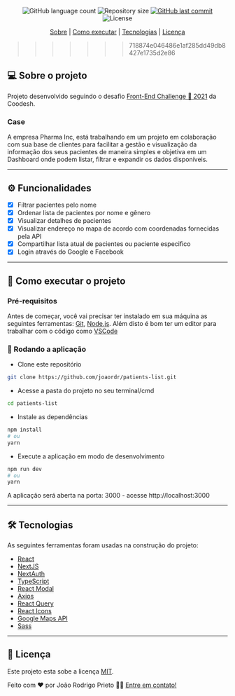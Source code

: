 <p align="center">
  <img alt="GitHub language count" src="https://img.shields.io/github/languages/count/joaordr/patients-list?color=%2304D361">

  <img alt="Repository size" src="https://img.shields.io/github/repo-size/joaordr/patients-list">
  
  <a href="https://github.com/joaordr/patients-list/commits/master">
    <img alt="GitHub last commit" src="https://img.shields.io/github/last-commit/joaordr/patients-list">
  </a>
    
   <img alt="License" src="https://img.shields.io/badge/license-MIT-brightgreen">
</p>

<p align="center">
 <a href="#-sobre-o-projeto">Sobre</a> |
 <a href="#-como-executar-o-projeto">Como executar</a> | 
 <a href="#-tecnologias">Tecnologias</a> | 
 <a href="#-licença">Licença</a>
</p>

>>>>>>> 718874e046486e1af285dd49db8427e1735d2e86

## 💻 Sobre o projeto

Projeto desenvolvido seguindo o desafio [Front-End Challenge 🏅 2021](https://lab.coodesh.com/public-challenges/front-end-challenge-2021#front-end-challenge-2021) da Coodesh.

### Case
A empresa Pharma Inc, está trabalhando em um projeto em colaboração com sua base de clientes para facilitar a gestão e visualização da informação dos seus pacientes de maneira simples e objetiva em um Dashboard onde podem listar, filtrar e expandir os dados disponíveis.

---

## ⚙️ Funcionalidades

- [x] Filtrar pacientes pelo nome
- [x] Ordenar lista de pacientes por nome e gênero
- [x] Visualizar detalhes de pacientes
- [x] Visualizar endereço no mapa de acordo com coordenadas fornecidas pela API
- [x] Compartilhar lista atual de pacientes ou paciente especifico
- [x] Login através do Google e Facebook

---

## 🚀 Como executar o projeto

### Pré-requisitos

Antes de começar, você vai precisar ter instalado em sua máquina as seguintes ferramentas:
[Git](https://git-scm.com), [Node.js](https://nodejs.org/en/). 
Além disto é bom ter um editor para trabalhar com o código como [VSCode](https://code.visualstudio.com/)

### 🧭 Rodando a aplicação

 -  Clone este repositório
```bash
git clone https://github.com/joaordr/patients-list.git
```

 - Acesse a pasta do projeto no seu terminal/cmd
```bash
cd patients-list
```

 - Instale as dependências
```bash
npm install
# ou
yarn
```

 - Execute a aplicação em modo de desenvolvimento
```bash
npm run dev
# ou
yarn
```

A aplicação será aberta na porta: 3000 - acesse http://localhost:3000



---

## 🛠 Tecnologias

As seguintes ferramentas foram usadas na construção do projeto:

- [React](https://pt-br.reactjs.org/)
- [NextJS](https://nextjs.org/)
- [NextAuth](https://next-auth.js.org/)
- [TypeScript](https://www.typescriptlang.org/)
- [React Modal](https://www.npmjs.com/package/react-modal)
- [Axios](https://github.com/axios/axios)
- [React Query](https://react-query.tanstack.com/)
- [React Icons](https://react-icons.github.io/react-icons/)
- [Google Maps API](https://developers.google.com/maps)
- [Sass](https://sass-lang.com/)

---

## 📝 Licença

Este projeto esta sobe a licença [MIT](./LICENSE.md).

Feito com ❤️ por João Rodrigo Prieto 👋🏽 [Entre em contato!](https://www.linkedin.com/in/joao-rodrigo-prieto/)
